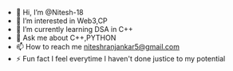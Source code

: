 - 👋 Hi, I’m @Nitesh-18
- 👀 I’m interested in Web3,CP
- 🌱 I’m currently learning DSA in C++
- 💬 Ask me about C++,PYTHON
- 📫 How to reach me niteshranjankar5@gmail.com
- ⚡ Fun fact I feel everytime I haven't done justice to my potential 
<!---
Nitesh-18/Nitesh-18 is a ✨ special ✨ repository because its `README.md` (this file) appears on your GitHub profile.
You can click the Preview link to take a look at your changes.
--->
